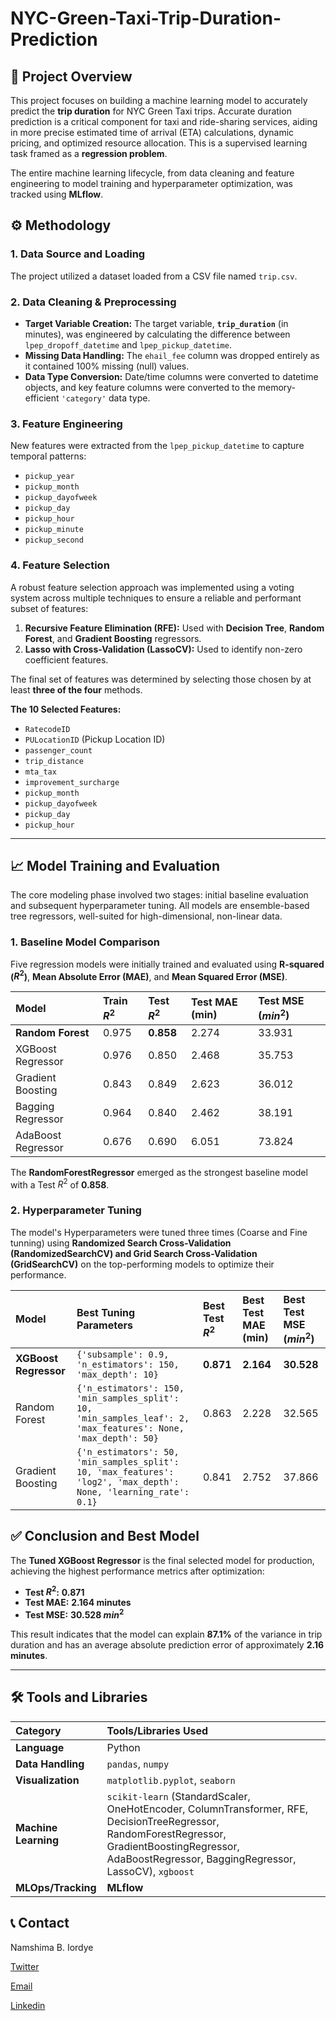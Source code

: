 # NYC-Green-Taxi-Trip-Duration-Prediction
## 🚀 Project Overview

This project focuses on building a machine learning model to accurately predict the **trip duration** for NYC Green Taxi trips. Accurate duration prediction is a critical component for taxi and ride-sharing services, aiding in more precise estimated time of arrival (ETA) calculations, dynamic pricing, and optimized resource allocation. This is a supervised learning task framed as a **regression problem**.

The entire machine learning lifecycle, from data cleaning and feature engineering to model training and hyperparameter optimization, was tracked using **MLflow**.

## ⚙️ Methodology

### 1. Data Source and Loading
The project utilized a dataset loaded from a CSV file named `trip.csv`.

### 2. Data Cleaning & Preprocessing
* **Target Variable Creation:** The target variable, **`trip_duration`** (in minutes), was engineered by calculating the difference between `lpep_dropoff_datetime` and `lpep_pickup_datetime`.
* **Missing Data Handling:** The `ehail_fee` column was dropped entirely as it contained 100% missing (null) values.
* **Data Type Conversion:** Date/time columns were converted to datetime objects, and key feature columns were converted to the memory-efficient `'category'` data type.

### 3. Feature Engineering
New features were extracted from the `lpep_pickup_datetime` to capture temporal patterns:
* `pickup_year`
* `pickup_month`
* `pickup_dayofweek`
* `pickup_day`
* `pickup_hour`
* `pickup_minute`
* `pickup_second`

### 4. Feature Selection
A robust feature selection approach was implemented using a voting system across multiple techniques to ensure a reliable and performant subset of features:

1.  **Recursive Feature Elimination (RFE):** Used with **Decision Tree**, **Random Forest**, and **Gradient Boosting** regressors.
2.  **Lasso with Cross-Validation (LassoCV):** Used to identify non-zero coefficient features.

The final set of features was determined by selecting those chosen by at least **three of the four** methods.

**The 10 Selected Features:**
* `RatecodeID`
* `PULocationID` (Pickup Location ID)
* `passenger_count`
* `trip_distance`
* `mta_tax`
* `improvement_surcharge`
* `pickup_month`
* `pickup_dayofweek`
* `pickup_day`
* `pickup_hour`

---

## 📈 Model Training and Evaluation

The core modeling phase involved two stages: initial baseline evaluation and subsequent hyperparameter tuning. All models are ensemble-based tree regressors, well-suited for high-dimensional, non-linear data.

### 1. Baseline Model Comparison

Five regression models were initially trained and evaluated using **R-squared ($R^2$)**, **Mean Absolute Error (MAE)**, and **Mean Squared Error (MSE)**.

| Model | Train $R^2$ | Test $R^2$ | Test MAE (min) | Test MSE ($min^2$) |
| :--- | :--- | :--- | :--- | :--- |
| **Random Forest** | 0.975 | **0.858** | 2.274 | 33.931 |
| XGBoost Regressor | 0.976 | 0.850 | 2.468 | 35.753 |
| Gradient Boosting | 0.843 | 0.849 | 2.623 | 36.012 |
| Bagging Regressor | 0.964 | 0.840 | 2.462 | 38.191 |
| AdaBoost Regressor | 0.676 | 0.690 | 6.051 | 73.824 |

The **RandomForestRegressor** emerged as the strongest baseline model with a Test $R^2$ of **0.858**.

### 2. Hyperparameter Tuning

The model's Hyperparameters were tuned three times (Coarse and Fine tunning) using **Randomized Search Cross-Validation (RandomizedSearchCV) and Grid Search Cross-Validation (GridSearchCV)** on the top-performing models to optimize their performance.

| Model | Best Tuning Parameters | Best Test $R^2$ | Best Test MAE (min) | Best Test MSE ($min^2$) |
| :--- | :--- | :--- | :--- | :--- |
| **XGBoost Regressor** | `{'subsample': 0.9, 'n_estimators': 150, 'max_depth': 10}` | **0.871** | **2.164** | **30.528** |
| Random Forest | `{'n_estimators': 150, 'min_samples_split': 10, 'min_samples_leaf': 2, 'max_features': None, 'max_depth': 50}` | 0.863 | 2.228 | 32.565 |
| Gradient Boosting | `{'n_estimators': 50, 'min_samples_split': 10, 'max_features': 'log2', 'max_depth': None, 'learning_rate': 0.1}` | 0.841 | 2.752 | 37.866 |

## ✅ Conclusion and Best Model

The **Tuned XGBoost Regressor** is the final selected model for production, achieving the highest performance metrics after optimization:
* **Test $R^2$:** **0.871**
* **Test MAE:** **2.164 minutes**
* **Test MSE:** **30.528 $min^2$**

This result indicates that the model can explain **87.1%** of the variance in trip duration and has an average absolute prediction error of approximately **2.16 minutes**.

---

## 🛠️ Tools and Libraries

| Category | Tools/Libraries Used |
| :--- | :--- |
| **Language** | Python |
| **Data Handling** | `pandas`, `numpy` |
| **Visualization** | `matplotlib.pyplot`, `seaborn` |
| **Machine Learning** | `scikit-learn` (StandardScaler, OneHotEncoder, ColumnTransformer, RFE, DecisionTreeRegressor, RandomForestRegressor, GradientBoostingRegressor, AdaBoostRegressor, BaggingRegressor, LassoCV), `xgboost` |
| **MLOps/Tracking** | **MLflow** |

## 📞 Contact

Namshima B. Iordye

[Twitter](https://x.com/Namshima001?t=M2BjOSSyH8Q6IuAQz391qw&s=09)

[Email](iordyebarnabas12@gmail.com)

[Linkedin](https://www.linkedin.com/in/namshima-iordye-98ba51232)
